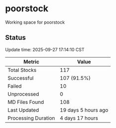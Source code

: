 # poorstock
Working space for poorstock

## Status
Update time: 2025-09-27 17:14:10 CST

| Metric | Value |
|--------|-------|
| Total Stocks | 117 |
| Successful | 107 (91.5%) |
| Failed | 10 |
| Unprocessed | 0 |
| MD Files Found | 108 |
| Last Updated | 19 days 5 hours ago |
| Processing Duration | 4 days 17 hours |

